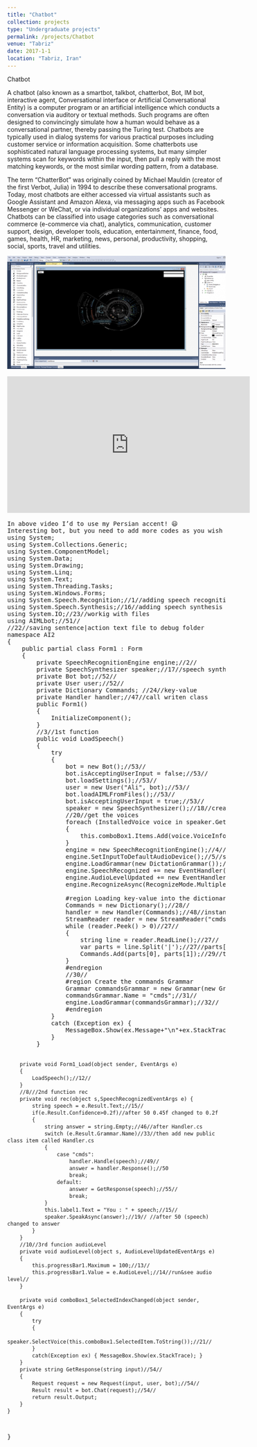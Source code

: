 ```yaml
---
title: "Chatbot"
collection: projects
type: "Undergraduate projects"
permalink: /projects/Chatbot
venue: "Tabriz"
date: 2017-1-1
location: "Tabriz, Iran"
---
```


Chatbot

A chatbot (also known as a smartbot, talkbot, chatterbot, Bot, IM bot, interactive agent, Conversational interface or Artificial Conversational Entity) is a computer program or an artificial intelligence which conducts a conversation via auditory or textual methods. Such programs are often designed to convincingly simulate how a human would behave as a conversational partner, thereby passing the Turing test. Chatbots are typically used in dialog systems for various practical purposes including customer service or information acquisition. Some chatterbots use sophisticated natural language processing systems, but many simpler systems scan for keywords within the input, then pull a reply with the most matching keywords, or the most similar wording pattern, from a database.

The term “ChatterBot” was originally coined by Michael Mauldin (creator of the first Verbot, Julia) in 1994 to describe these conversational programs. Today, most chatbots are either accessed via virtual assistants such as Google Assistant and Amazon Alexa, via messaging apps such as Facebook Messenger or WeChat, or via individual organizations’ apps and websites. Chatbots can be classified into usage categories such as conversational commerce (e-commerce via chat), analytics, communication, customer support, design, developer tools, education, entertainment, finance, food, games, health, HR, marketing, news, personal, productivity, shopping, social, sports, travel and utilities.

![chatbot.png](/images/projects/chatbot.png)

<iframe width="560" height="315" src="https://www.youtube.com/embed/_CSvzXmb7BI" title="YouTube video player" frameborder="0" allow="accelerometer; autoplay; clipboard-write; encrypted-media; gyroscope; picture-in-picture" allowfullscreen></iframe>
<pre>
In above video I’d to use my Persian accent! 😃
Interesting bot, but you need to add more codes as you wish to make it better. I’m talking with these bots when I’m alone. Hope you enjoy!
using System;
using System.Collections.Generic;
using System.ComponentModel;
using System.Data;
using System.Drawing;
using System.Linq;
using System.Text;
using System.Threading.Tasks;
using System.Windows.Forms;
using System.Speech.Recognition;//1//adding speech recognition
using System.Speech.Synthesis;//16//adding speech synthesis
using System.IO;//23//workig with files
using AIMLbot;//51//
//22//saving sentence|action text file to debug folder
namespace AI2
{
    public partial class Form1 : Form
    { 
        private SpeechRecognitionEngine engine;//2//
        private SpeechSynthesizer speaker;//17//speech synthesis
        private Bot bot;//52//
        private User user;//52//
        private Dictionary<string, string> Commands; //24//key-value
        private Handler handler;//47//call writen class
        public Form1()
        {
            InitializeComponent();
        }
        //3//1st function
        public void LoadSpeech()
        {
            try
            {
                bot = new Bot();//53//
                bot.isAcceptingUserInput = false;//53//
                bot.loadSettings();//53//
                user = new User("Ali", bot);//53//
                bot.loadAIMLFromFiles();//53//
                bot.isAcceptingUserInput = true;//53//
                speaker = new SpeechSynthesizer();//18//create an instance
                //20//get the voices
                foreach (InstalledVoice voice in speaker.GetInstalledVoices())//20//
                {
                    this.comboBox1.Items.Add(voice.VoiceInfo.Name);
                }
                engine = new SpeechRecognitionEngine();//4//creating the instance of recognizer
                engine.SetInputToDefaultAudioDevice();//5//set the microphone
                engine.LoadGrammar(new DictationGrammar());//6//add the dictaion grammar
                engine.SpeechRecognized += new EventHandler<SpeechRecognizedEventArgs>(rec);//7//the recognition event
                engine.AudioLevelUpdated += new EventHandler<AudioLevelUpdatedEventArgs>(audioLevel);//9//
                engine.RecognizeAsync(RecognizeMode.Multiple);//11//starts the recognition
                                                              //25//
                #region Loading key-value into the dictionary
                Commands = new Dictionary<string, string>();//28//
                handler = new Handler(Commands);//48//instanciate the class
                StreamReader reader = new StreamReader("cmds.txt");//26//
                while (reader.Peek() > 0)//27//
                {
                    string line = reader.ReadLine();//27//
                    var parts = line.Split('|');//27//parts[0] key   parts[1] value
                    Commands.Add(parts[0], parts[1]);//29//the commands into the dictionary
                }
                #endregion
                //30//
                #region Create the commands Grammar
                Grammar commandsGrammar = new Grammar(new GrammarBuilder(new Choices(Commands.Keys.ToArray())));//30//
                commandsGrammar.Name = "cmds";//31//
                engine.LoadGrammar(commandsGrammar);//32//
                #endregion
            }
            catch (Exception ex) {
                MessageBox.Show(ex.Message+"\n"+ex.StackTrace);
            }
        }

        private void Form1_Load(object sender, EventArgs e)
        {
            LoadSpeech();//12//
        }
        //8///2nd function rec
        private void rec(object s,SpeechRecognizedEventArgs e) {
            string speech = e.Result.Text;//15//
            if(e.Result.Confidence>0.2f)//after 50 0.45f changed to 0.2f
            {
                string answer = string.Empty;//46//after Handler.cs
                switch (e.Result.Grammar.Name)//33//then add new public class item called Handler.cs
                {
                    case "cmds":
                        handler.Handle(speech);//49//
                        answer = handler.Response();//50
                        break;
                    default:
                        answer = GetResponse(speech);//55//
                        break;
                }
                this.label1.Text = "You : " + speech;//15//
                speaker.SpeakAsync(answer);//19// //after 50 (speech) changed to answer
            }
        }
        //10//3rd funcion audioLevel
        private void audioLevel(object s, AudioLevelUpdatedEventArgs e)
        {
            this.progressBar1.Maximum = 100;//13//
            this.progressBar1.Value = e.AudioLevel;//14//run&see audio level//
        }

        private void comboBox1_SelectedIndexChanged(object sender, EventArgs e)
        {
            try
            {
                speaker.SelectVoice(this.comboBox1.SelectedItem.ToString());//21//
            }
            catch(Exception ex) { MessageBox.Show(ex.StackTrace); }
        }
        private string GetResponse(string input)//54//
        {
            Request request = new Request(input, user, bot);//54//
            Result result = bot.Chat(request);//54//
            return result.Output;
        }
    }
}
</pre>
    
